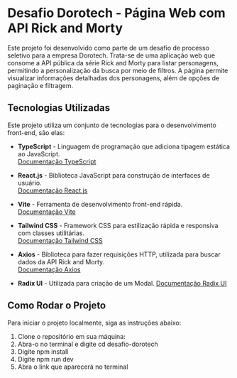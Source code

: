 # Desafio Dorotech - Página Web com API Rick and Morty

Este projeto foi desenvolvido como parte de um desafio de processo seletivo para a empresa Dorotech. Trata-se de uma aplicação web que consome a API pública da série Rick and Morty para listar personagens, permitindo a personalização da busca por meio de filtros. A página permite visualizar informações detalhadas dos personagens, além de opções de paginação e filtragem.

## Tecnologias Utilizadas

Este projeto utiliza um conjunto de tecnologias para o desenvolvimento front-end, são elas:

- **TypeScript** - Linguagem de programação que adiciona tipagem estática ao JavaScript.  
  [Documentação TypeScript](https://www.typescriptlang.org/docs/)

- **React.js** - Biblioteca JavaScript para construção de interfaces de usuário.  
  [Documentação React.js](https://reactjs.org/docs/)

- **Vite** - Ferramenta de desenvolvimento front-end rápida.  
  [Documentação Vite](https://vitejs.dev/guide/)

- **Tailwind CSS** - Framework CSS para estilização rápida e responsiva com classes utilitárias.  
  [Documentação Tailwind CSS](https://tailwindcss.com/docs)

- **Axios** - Biblioteca para fazer requisições HTTP, utilizada para buscar dados da API Rick and Morty.  
  [Documentação Axios](https://axios-http.com/docs/intro)

- **Radix UI** - Utilizada para criação de um Modal. 
  [Documentação Radix UI](https://www.radix-ui.com/docs/primitives/overview/introduction)


## Como Rodar o Projeto

Para iniciar o projeto localmente, siga as instruções abaixo:

1. Clone o repositório em sua máquina:
2. Abra-o no terminal e digite cd desafio-dorotech
3. Digite npm install
4. Digite npm run dev
5. Abra o link que aparecerá no terminal
